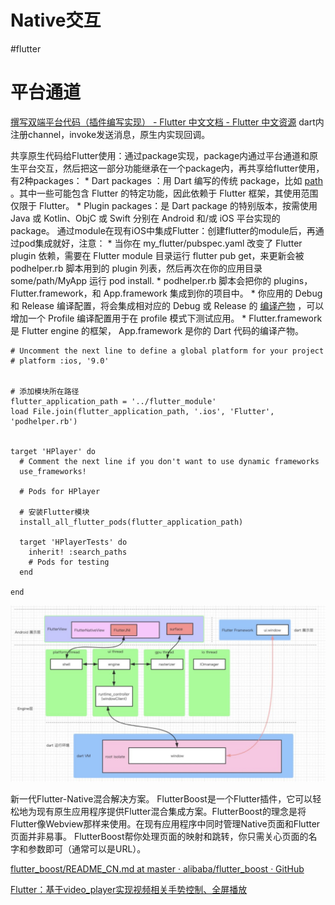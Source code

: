 # Native交互
#flutter


# 平台通道
[撰写双端平台代码（插件编写实现）  - Flutter 中文文档 - Flutter 中文资源](https://flutter.cn/docs/development/platform-integration/platform-channels?tab=ios-channel-swift-tab)
dart内注册channel，invoke发送消息，原生内实现回调。

共享原生代码给Flutter使用：通过package实现，package内通过平台通道和原生平台交互，然后把这一部分功能继承在一个package内，再共享给flutter使用，有2种packages：
	* Dart packages ：用 Dart 编写的传统 package，比如  [path](https://pub.flutter-io.cn/packages/path) 。其中一些可能包含 Flutter 的特定功能，因此依赖于 Flutter 框架，其使用范围仅限于 Flutter。
	* Plugin packages：是 Dart package 的特别版本，按需使用 Java 或 Kotlin、ObjC 或 Swift 分别在 Android 和/或 iOS 平台实现的 package。
通过module在现有iOS中集成Flutter：创建flutter的module后，再通过pod集成就好，注意：
	* 当你在 my_flutter/pubspec.yaml 改变了 Flutter plugin 依赖，需要在 Flutter module 目录运行 flutter pub get，来更新会被podhelper.rb 脚本用到的 plugin 列表，然后再次在你的应用目录 some/path/MyApp 运行 pod install.
	* podhelper.rb 脚本会把你的 plugins， Flutter.framework，和 App.framework 集成到你的项目中。
	* 你应用的 Debug 和 Release 编译配置，将会集成相对应的 Debug 或 Release 的  [编译产物](https://flutter.cn/docs/testing/build-modes) ，可以增加一个 Profile 编译配置用于在 profile 模式下测试应用。
	* Flutter.framework 是 Flutter engine 的框架， App.framework 是你的 Dart 代码的编译产物。
```
# Uncomment the next line to define a global platform for your project
# platform :ios, '9.0'


# 添加模块所在路径
flutter_application_path = '../flutter_module'
load File.join(flutter_application_path, '.ios', 'Flutter', 'podhelper.rb')


target 'HPlayer' do
  # Comment the next line if you don't want to use dynamic frameworks
  use_frameworks!

  # Pods for HPlayer

  # 安装Flutter模块
  install_all_flutter_pods(flutter_application_path)

  target 'HPlayerTests' do
    inherit! :search_paths
    # Pods for testing
  end

end
```


![](Native%E4%BA%A4%E4%BA%92/92AB4BC3-E172-4494-BC95-5A749EF9799C.png)


新一代Flutter-Native混合解决方案。 FlutterBoost是一个Flutter插件，它可以轻松地为现有原生应用程序提供Flutter混合集成方案。FlutterBoost的理念是将Flutter像Webview那样来使用。在现有应用程序中同时管理Native页面和Flutter页面并非易事。 FlutterBoost帮你处理页面的映射和跳转，你只需关心页面的名字和参数即可（通常可以是URL）。

[flutter_boost/README_CN.md at master · alibaba/flutter_boost · GitHub](https://github.com/alibaba/flutter_boost/blob/master/README_CN.md)

[Flutter：基于video_player实现视频相关手势控制、全屏播放](https://juejin.cn/post/6844904039612678158#heading-18)